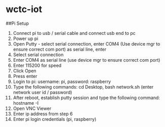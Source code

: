 # wctc-iot

##Pi Setup
1. Connect pi to usb / serial cable and connect usb end to pc
2. Power up pi
3. Open Putty - select serial connection, enter COM4 (Use device mgr to ensure correct com port) as serial line, enter 
4. Select serial connection
5. Enter COM4 as serial line (use device mgr to ensure correct com port)
6. Enter 115200 for speed
7. Click Open 
8. Press enter
9. Login to pi: username: pi, password: raspberry
10. Type the following commands: cd Desktop, bash network.sh (enter network user id / password)
11. After reboot, establish putty session and type the following command: hostname -I
12. Open VNC Viewer 
13. Enter ip address from step 6
14. Enter pi login credentials (pi, raspberry)
